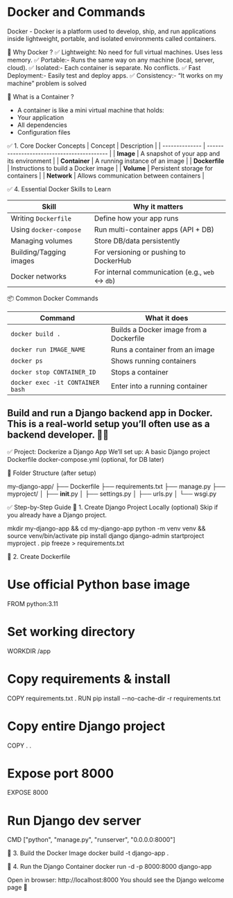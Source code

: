 # Docker and Commands
Docker - Docker is a platform used to develop, ship, and run applications inside lightweight, portable, and isolated environments called containers.

🧠 Why Docker ?
✅ Lightweight: No need for full virtual machines. Uses less memory.
✅ Portable:- Runs the same way on any machine (local, server, cloud).
✅ Isolated:- Each container is separate. No conflicts.
✅ Fast Deployment:- Easily test and deploy apps.
✅ Consistency:- “It works on my machine” problem is solved

🧱 What is a Container ?
- A container is like a mini virtual machine that holds:
- Your application
- All dependencies
- Configuration files

✅ 1. Core Docker Concepts
| Concept        | Description                                |
| -------------- | ------------------------------------------ |
| **Image**      | A snapshot of your app and its environment |
| **Container**  | A running instance of an image             |
| **Dockerfile** | Instructions to build a Docker image       |
| **Volume**     | Persistent storage for containers          |
| **Network**    | Allows communication between containers    |



✅ 4. Essential Docker Skills to Learn

| Skill                   | Why it matters                                  |
| ----------------------- | ----------------------------------------------- |
| Writing `Dockerfile`    | Define how your app runs                        |
| Using `docker-compose`  | Run multi-container apps (API + DB)             |
| Managing volumes        | Store DB/data persistently                      |
| Building/Tagging images | For versioning or pushing to DockerHub          |
| Docker networks         | For internal communication (e.g., `web` ↔ `db`) |



📦 Common Docker Commands

| Command                          | What it does                            |
| -------------------------------- | --------------------------------------- |
| `docker build .`                 | Builds a Docker image from a Dockerfile |
| `docker run IMAGE_NAME`          | Runs a container from an image          |
| `docker ps`                      | Shows running containers                |
| `docker stop CONTAINER_ID`       | Stops a container                       |
| `docker exec -it CONTAINER bash` | Enter into a running container          |



## Build and run a Django backend app in Docker. This is a real-world setup you’ll often use as a backend developer. 🔧🐳
✅ Project: Dockerize a Django App
We’ll set up:
A basic Django project
Dockerfile
docker-compose.yml (optional, for DB later)

📁 Folder Structure (after setup)

my-django-app/
├── Dockerfile
├── requirements.txt
├── manage.py
├── myproject/
│   ├── __init__.py
│   ├── settings.py
│   ├── urls.py
│   └── wsgi.py


✅ Step-by-Step Guide
🔹 1. Create Django Project Locally (optional)
Skip if you already have a Django project.

mkdir my-django-app && cd my-django-app
python -m venv venv && source venv/bin/activate
pip install django
django-admin startproject myproject .
pip freeze > requirements.txt

🔹 2. Create Dockerfile
# Use official Python base image
FROM python:3.11

# Set working directory
WORKDIR /app

# Copy requirements & install
COPY requirements.txt .
RUN pip install --no-cache-dir -r requirements.txt

# Copy entire Django project
COPY . .

# Expose port 8000
EXPOSE 8000

# Run Django dev server
CMD ["python", "manage.py", "runserver", "0.0.0.0:8000"]

🔹 3. Build the Docker Image
docker build -t django-app .

🔹 4. Run the Django Container
docker run -d -p 8000:8000 django-app

Open in browser: http://localhost:8000
You should see the Django welcome page 🎉






